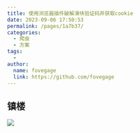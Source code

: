 ```yaml
---
title: 使用浏览器插件破解滑块验证码并获取cookie
date: 2023-09-06 17:50:53
permalink: /pages/1a7b37/
categories:
  - 爬虫
  - 方案
tags:
  - 
author: 
  name: fovegage
  link: https://github.com/fovegage
---
```

## 镇楼

![](https://obsidian-foveagge.oss-cn-beijing.aliyuncs.com/blog/T0lfUe.png)
